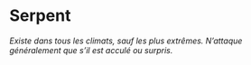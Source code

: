 # Serpent

*Existe dans tous les climats, sauf les plus extrêmes. N’attaque généralement que s’il est acculé ou surpris.*
 
